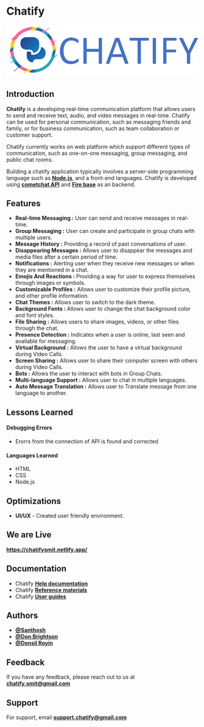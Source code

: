 
# **Chatify**
<p align="center">
  <a  href="https://chatifysmit.netlify.app/">
  <img src="https://github.com/chatify-SMIT/Chatify/blob/santhosh/img/readmechatify.png?raw=true" alt="Chatify">
  </a>
</p>

## Introduction
**Chatify** is a developing real-time communication platform that allows users to send and receive text, audio, and video messages in real-time. Chatify can be used for personal communication, such as messaging friends and family, or for business communication, such as team collaboration or customer support.

Chatify currently works on web platform which support different types of communication, such as one-on-one messaging, group messaging, and public chat rooms.

Building a chatify application typically involves a server-side programming language such as [**Node.js**](https://nodejs.org/en/), and a front-end languages. Chatify is developed using [**cometchat API**](https://www.cometchat.com/) and [**Fire base**](https://firebase.google.com/) as an backend.
## Features

- **Real-time Messaging :** User can send and receive messages in real-time.
- **Group Messaging :** User can create and participate in group chats with multiple users.
- **Message History :** Providing a record of past conversations of user.
- **Disappearing Messages :** Allows user to disappear the messages and media files after a certain period of time. 
- **Notifications :** Alerting user when they receive new messages or when they are mentioned in a chat.
- **Emojis And Reactions :** Providing a way for user to express themselves through images or symbols.
- **Customizable Profiles :** Allows user to customize their profile picture, and other profile information.
- **Chat Themes :** Allows user to switch to the dark theme.
- **Background Fonts :** Allows user to change the chat background color and font styles.
- **File Sharing :** Allows users to share images, videos, or other files through the chat.
- **Presence Detection :** Indicates when a user is online, last seen and available for messaging.
- **Virtual Background :** Allows the user to have a virtual background during Video Calls.
- **Screen Sharing :** Allows user to share their computer screen with others during Video Calls.
- **Bots :** Allows the user to interact with bots in Group Chats.
- **Multi-language Support :** Allows user to chat in multiple languages.
- **Auto Message Translation :** Allows user to Translate message from one language to another.



## Lessons Learned

#### Debugging Errors
- Erorrs from the connection of API is found and corrected

#### Languages Learned
- HTML
- CSS
- Node.js



## Optimizations

- **UI/UX** - Created user friendly environment.


## We are Live

**https://chatifysmit.netlify.app/**


## Documentation 
- Chatify [**Help documentation**](#) 
- Chatify [**Reference materials**](#) 
- Chatify [**User guides**](#) 
## Authors

- [**@Santhosh**](https://github.com/orgs/chatify-SMIT/people/santhoshparthiban2002)
- [**@Don Brightson**](https://github.com/orgs/chatify-SMIT/people/Dbrightson)
- [**@Densil Royin**](https://github.com/orgs/chatify-SMIT/people/Densil0223)


## Feedback

If you have any feedback, please reach out to us at [**chatify.smit@gmail.com**](https://mail.google.com/mail/?view=cm&to=chatify.smit@gmail.com)


## Support

For support, email [**support.chatify@gmail.com**](https://mail.google.com/mail/?view=cm&to=support.chatify@gmail.com)

